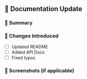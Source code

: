 ## 📝 Documentation Update

### 📌 Summary
<!-- Describe what documentation has been updated. -->

### 🔄 Changes Introduced
- [ ] Updated README
- [ ] Added API Docs
- [ ] Fixed typos

### 📸 Screenshots (if applicable)

